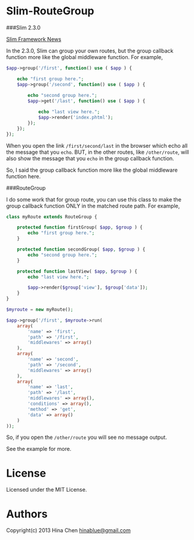 Slim-RouteGroup
===============

###Slim 2.3.0

[Slim Framework News](http://www.slimframework.com/news/version-230)

In the 2.3.0, Slim can group your own routes, but the group callback function more like the global middleware function. For example,

``` php
$app->group('/first', function() use ( $app ) {

    echo "first group here.";
    $app->group('/second', function() use ( $app ) {
        
        echo "second group here.";
        $app->get('/last', function() use ( $app ) {

            echo "last view here.";
            $app->render('index.phtml');
        });
    });
});
```

When you open the link `/first/second/last` in the browser which echo all the message that you `echo`. BUT, in the other routes, like `/other/route`, will also show the message that you `echo` in the group callback function.

So, I said the group callback function more like the global middleware function here.

###RouteGroup

I do some work that for group route, you can use this class to make the group callback function ONLY in the matched route path. For example,

``` php
class myRoute extends RouteGroup {

    protected function firstGroup( $app, $group ) {
        echo "first group here.";
    }

    protected function secondGroup( $app, $group ) {
        echo "second group here.";
    }

    protected function lastView( $app, $group ) {
        echo "last view here.";

        $app->render($group['view'], $group['data']);
    }
}

$myroute = new myRoute();

$app->group('/first', $myroute->run(
    array(
        'name' => 'first',
        'path' => '/first',
        'middlewares' => array()
    ),
    array(
        'name' => 'second',
        'path' => '/second',
        'middlewares' => array()
    ),
    array(
        'name' => 'last',
        'path' => '/last',
        'middlewares' => array(),
        'conditions' => array(),
        'method' => 'get',
        'data' => array()
    )
));
```

So, if you open the `/other/route` you will see no message output.

See the example for more.

License
=======

Licensed under the MIT License.

Authors
=======

Copyright(c) 2013 Hina Chen <hinablue@gmail.com>

